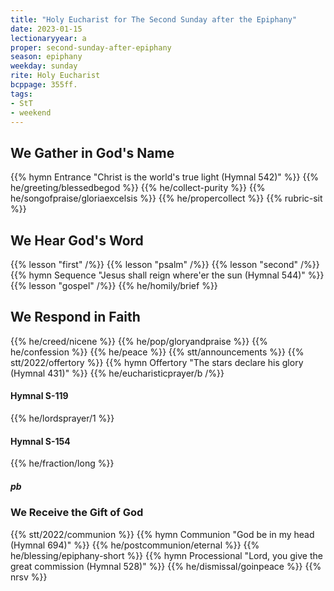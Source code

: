 ```yaml
---
title: "Holy Eucharist for The Second Sunday after the Epiphany"
date: 2023-01-15
lectionaryyear: a
proper: second-sunday-after-epiphany
season: epiphany
weekday: sunday
rite: Holy Eucharist
bcppage: 355ff.
tags:
- StT
- weekend
---
```

## We Gather in God's Name
{{% hymn Entrance "Christ is the world's true light (Hymnal 542)" %}}
{{% he/greeting/blessedbegod %}}
{{% he/collect-purity %}}
{{% he/songofpraise/gloriaexcelsis %}}
{{% he/propercollect %}}
{{% rubric-sit %}}
## We Hear God's Word
{{% lesson "first" /%}}
{{% lesson "psalm" /%}}
{{% lesson "second" /%}}
{{% hymn Sequence "Jesus shall reign where'er the sun (Hymnal 544)" %}}
{{% lesson "gospel" /%}}
{{% he/homily/brief %}}
## We Respond in Faith
{{% he/creed/nicene %}}
{{% he/pop/gloryandpraise %}}
{{% he/confession %}}
{{% he/peace %}}
{{% stt/announcements %}}
{{% stt/2022/offertory %}}
{{% hymn Offertory "The stars declare his glory (Hymnal 431)" %}}
{{% he/eucharisticprayer/b /%}}
#### Hymnal S-119
{{% he/lordsprayer/1 %}}
#### Hymnal S-154
{{% he/fraction/long %}}
##### pb
### We Receive the Gift of God
{{% stt/2022/communion %}}
{{% hymn Communion "God be in my head (Hymnal 694)" %}}
{{% he/postcommunion/eternal %}}
{{% he/blessing/epiphany-short %}}
{{% hymn Processional "Lord, you give the great commission (Hymnal 528)" %}}
{{% he/dismissal/goinpeace %}}
{{% nrsv %}}

